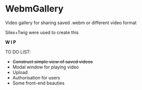 # WebmGallery
Video gallery for sharing saved .webm or different video format

Silex+Twig were used to create this

__W I P__

TO DO LIST:
* ~~Construct simple view of saved videos~~
* Modal window for playing video
* Upload
* Authorisation for users
* Some front-end beauties


